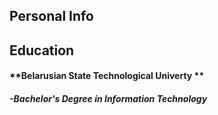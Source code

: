 ## Personal Info


## Education
#### **Belarusian State Technological Univerty **        
##### **-Bachelor's Degree in Information Technology**
